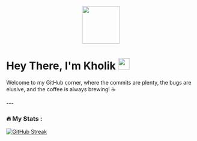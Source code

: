 <div id="header" align="center">
  <img src="https://media.giphy.com/media/M9gbBd9nbDrOTu1Mqx/giphy.gif" width="100"/>
</div>

<h1>
  Hey There, I'm Kholik
  <img src="https://media.giphy.com/media/hvRJCLFzcasrR4ia7z/giphy.gif" width="30px"/>
</h1>
<p>
  Welcome to my GitHub corner, where the commits are plenty, the bugs are elusive, and the coffee is always brewing! ☕
</p>
---

### :fire: My Stats :
[![GitHub Streak](http://github-readme-streak-stats.herokuapp.com?user=Kholik-Muzaki&theme=dark&background=000000)](https://git.io/streak-stats)

